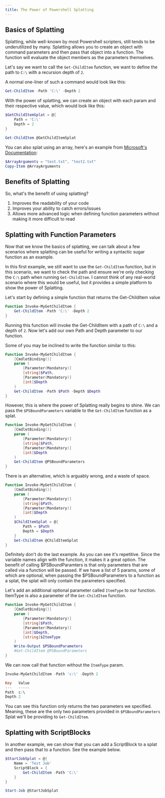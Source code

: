 ```yaml
---
title: The Power of Powershell Splatting 
---
```


## Basics of Splatting

Splatting, while well-known by most Powershell scripters, still tends to be underutilized by many. Splatting allows you to create an object with command parameters and then pass that object into a function. The function will evaluate the object members as the parameters themselves.

Let's say we want to call the `Get-ChildItem` function, we want to define the path to `C:\` with a recursion depth of `2`.

A normal one-liner of such a command would look like this:

```powershell
Get-ChildItem -Path 'C:\' -Depth 2 
```

With the power of splatting, we can create an object with each param and their respective value, which would look like this:

```powershell
$GetChildItemSplat = @{
    Path = 'C:\'
    Depth = 2 
}

Get-ChildItem @GetChildItemSplat
```

You can also splat using an array, here's an example from [Microsoft's Documentation](https://learn.microsoft.com/en-us/powershell/module/microsoft.powershell.core/about/about_splatting?view=powershell-7.4):
```powershell
$ArrayArguments = "test.txt", "test2.txt"
Copy-Item @ArrayArguments
```
## Benefits of Splatting

So, what's the benefit of using splatting?

1. Improves the readability of your code
2. Improves your ability to catch errors/issues
3. Allows more advanced logic when defining function parameters without making it more difficult to read

## Splatting with Function Parameters

Now that we know the basics of splatting, we can talk about a few scenarios where splatting can be useful for writing a syntactic sugar function as an example.

In this first example, we still want to use the `Get-ChildItem` function, but in this scenario, we want to check the path and ensure we're only checking the `C:\` path when running `Get-ChildItem`. I cannot think of any real-world scenario where this would be useful, but it provides a simple platform to show the power of Splatting.

Let's start by defining a simple function that returns the Get-ChildItem value

```powershell
Function Invoke-MyGetChildItem {
    Get-ChildItem -Path 'C:\' -Depth 2
}
```

Running this function will invoke the Get-ChildItem with a path of `C:\` and a depth of `2`.
Now let's add our own Path and Depth parameter to our function.

Some of you may be inclined to write the function similar to this:

```powershell
Function Invoke-MyGetChildItem {
    [CmdletBinding()]
    param (
        [Parameter(Mandatory)]
        [string]$Path,
        [Parameter(Mandatory)]
        [int]$Depth
    )
    Get-ChildItem -Path $Path -Depth $Depth
}
```

However, this is where the power of Splatting really begins to shine. We can pass the `$PSBoundParameters` variable to the `Get-ChildItem` function as a splat.

```powershell
Function Invoke-MyGetChildItem {
    [CmdletBinding()]
    param (
        [Parameter(Mandatory)]
        [string]$Path,
        [Parameter(Mandatory)]
        [int]$Depth
    )
    Get-ChildItem @PSBoundParameters
}
```

There is an alternative, which is arguably wrong, and a waste of space.

```powershell
Function Invoke-MyGetChildItem {
    [CmdletBinding()]
    param (
        [Parameter(Mandatory)]
        [string]$Path,
        [Parameter(Mandatory)]
        [int]$Depth
    )
    $ChildItemSplat = @{
        Path = $Path
        Depth = $Depth
    }
    Get-ChildItem @ChildItemSplat
}
```

Definitely don't do the last example. As you can see it's repetitive. Since the variable names align with the function, it makes it a great option.
The benefit of calling $PSBoundParamters is that only parameters that are called via a function will be passed.
If we have a list of 5 params, some of which are optional, when passing the $PSBoundParameters to a function as a splat, the splat will only contain the parameters specified.

Let's add an additional optional parameter called `ItemType` to our function. ItemType is also a parameter of the `Get-ChildItem` function.

```powershell
Function Invoke-MyGetChildItem {
    [CmdletBinding()]
    param (
        [Parameter(Mandatory)]
        [string]$Path,
        [Parameter(Mandatory)]
        [int]$Depth,
        [string]$ItemType
    )
    Write-Output $PSBoundParameters
    #Get-ChildItem @PSBoundParameters
}
```

We can now call that function without the `ItemType` param.

```powershell
Invoke-MyGetChildItem -Path 'c:\' -Depth 2

Key   Value
---   -----
Path  c:\
Depth 2
```

You can see this function only returns the two parameters we specified. Meaning, these are the only two parameters provided in `$PSBoundParameters` Splat we'll be providing to `Get-ChildItem`.

## Splatting with ScriptBlocks
In another example, we can show that you can add a ScriptBlock to a splat and then pass that to a function. See the example below.
```powershell
$StartJobSplat = @{
    Name = 'Test Job'
    ScriptBlock = {
        Get-ChildItem -Path 'C:\'
    }
}

Start-Job @StartJobSplat
```
